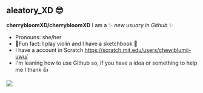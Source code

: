 ## aleatory_XD 😎


**cherrybloomXD/cherrybloomXD** I am a ✨ _new usuary in Github_ ✨


- Pronouns: she/her
-  💠Fun fact: I play violin and I have a sketchbook 💠
- I have a account in Scratch https://scratch.mit.edu/users/chewiblumii-uwu/
- I'm leaning how to use Github so, if you have a idea or something to help me I thank 👍

![](https://github.com/user-attachments/assets/9359f1c8-a0b3-4a74-b691-971312937035)


